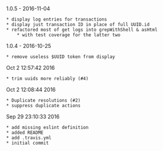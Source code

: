 1.0.5 - 2016-11-04

    * display log entries for transactions
    * display just transaction ID in place of full UUID.id
    * refactored most of get logs into grepWithShell & asHtml
        * with test coverage for the latter two

1.0.4 - 2016-10-25

    * remove useless $UUID token from display

Oct 2 12:57:42 2016

    * trim uuids more reliably (#4)

Oct 2 12:08:44 2016

    * Duplicate resolutions (#2)
    * suppress duplicate actions

Sep 29 23:10:33 2016

    * add missing eslint definition
    * added README
    * add .travis.yml
    * initial commit
